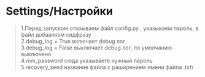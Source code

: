 # Settings/Настройки
> 1.Перед запуском открываем файл config.py , указываем пароль, в файл добавляем сидфразу\
2.debug_log = True включает debug лог\
3.debug_log = False выключает debug лог, по умолчанию выключено\
4.mm_password сюда указываете нужный пароль\
5.recovery_seed название файла с раширением имени файла .txt\
